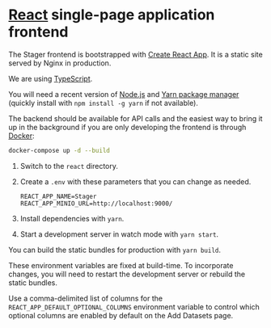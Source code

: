 # [React](https://reactjs.org/) single-page application frontend

The Stager frontend is bootstrapped with [Create React App](https://create-react-app.dev/).
It is a static site served by Nginx in production.

We are using [TypeScript](https://www.typescriptlang.org/docs).

You will need a recent version of [Node.js](https://nodejs.org) and
[Yarn package manager](https://yarnpkg.com/getting-started) (quickly install
with `npm install -g yarn` if not available).

The backend should be available for API calls and the easiest way to bring it
up in the background if you are only developing the frontend is through
[Docker](https://github.com/ccmbioinfo/stager/blob/master/docs/docker.md):

```bash
docker-compose up -d --build
```

1. Switch to the `react` directory.
1. Create a `.env` with these parameters that you can change as needed.

   ```
   REACT_APP_NAME=Stager
   REACT_APP_MINIO_URL=http://localhost:9000/
   ```
1. Install dependencies with `yarn`.
1. Start a development server in watch mode with `yarn start`.

You can build the static bundles for production with `yarn build`.

These environment variables are fixed at build-time. To incorporate changes, you
will need to restart the development server or rebuild the static bundles.

Use a comma-delimited list of columns for the `REACT_APP_DEFAULT_OPTIONAL_COLUMNS`
environment variable to control which optional columns are enabled by default on
the Add Datasets page.
